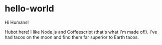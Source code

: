 # hello-world

Hi Humans!

Hubot here! I like Node.js and Coffeescript (that's what I'm made of!).
I've had tacos on the moon and find them far superior to Earth tacos.
